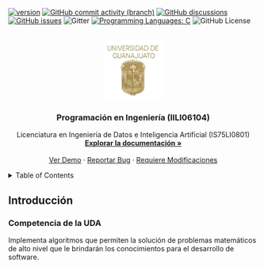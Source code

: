 [![version](https://img.shields.io/badge/version-1.0.0-blue)](https://github.com/ibarram/ProgIng/)
[![GitHub commit activity (branch)](https://img.shields.io/github/commit-activity/w/ibarram/ProgIng)](https://github.com/ibarram/ProgIng/)
[![GitHub discussions](https://img.shields.io/github/discussions/ibarram/ProgIng)](https://github.com/ibarram/ProgIng/discussions)
[![GitHub issues](https://img.shields.io/github/issues/ibarram/ProgIng)](https://github.com/ibarram/ProgIng/issues)
![Gitter](https://img.shields.io/gitter/room/ibarram/ProgIng)
[![Programming Languages: C](https://img.shields.io/badge/C-00599C?logo=c&logoColor=white)](#)
![GitHub License](https://img.shields.io/github/license/ibarram/ProgIng)

<br />
<div align="center">
  <a href="https://github.com/ibarram/ProgIng">
    <img src="/doc/img/escudo-png.png" alt="Logo" width="120" height="120">
  </a>

  <h3 align="center">Programación en Ingeniería (IILI06104)</h3>

  <p align="center">
    Licenciatura en Ingeniería de Datos e Inteligencia Artificial (IS75LI0801)
    <br />
    <a href="https://github.com/ibarram/ProgIng"><strong>Explorar la documentación »</strong></a>
    <br />
    <br />
    <a href="https://github.com/ibarram/ProgIng">Ver Demo</a>
    ·
    <a href="https://github.com/ibarram/ProgIng/issues">Reportar Bug</a>
    ·
    <a href="https://github.com/ibarram/ProgIng/issues">Requiere Modificaciones</a>
  </p>
</div>

<details><summary>Table of Contents</summary><p>
 
 * [Introducción](#Introducción)

 * [Contenido](#Contenido)

 * [Competencia de la Unidad de Aprendizaje](#Competencia-de-la-Unidad-de-Aprendizaje)

 * [Evaluación](#Evaluación)

 * [Presentaciones](#Presentaciones)

 * [Listado de Códigos Desarrollados durante la UDA](#listado-de-códigos-desarrollados-durante-la-uda)

 * [Contacto](#Contacto)

 * [Bibliografía](#Bibliografía)

 * [Licencia](https://github.com/ibarram/AyE/blob/main/LICENSE)

</p></details><p></p>

## Introducción

### Competencia de la UDA

Implementa algoritmos que permiten la solución de problemas matemáticos de alto nivel que le brindarán los conocimientos para el desarrollo de software.